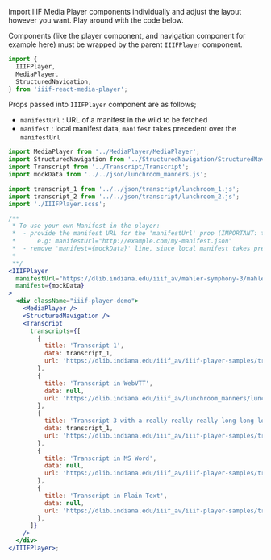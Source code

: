 Import IIIF Media Player components individually and adjust the layout however you want. Play around with the code below.

Components (like the player component, and navigation component for example here) must be wrapped by the parent `IIIFPlayer` component.

```js static
import {
  IIIFPlayer,
  MediaPlayer,
  StructuredNavigation,
} from 'iiif-react-media-player';
```

Props passed into `IIIFPlayer` component are as follows;

- `manifestUrl` : URL of a manifest in the wild to be fetched
- `manifest` : local manifest data, `manifest` takes precedent over the `manifestUrl`

```jsx padded
import MediaPlayer from '../MediaPlayer/MediaPlayer';
import StructuredNavigation from '../StructuredNavigation/StructuredNavigation';
import Transcript from '../Transcript/Transcript';
import mockData from '../../json/lunchroom_manners.js';

import transcript_1 from '../../json/transcript/lunchroom_1.js';
import transcript_2 from '../../json/transcript/lunchroom_2.js';
import './IIIFPlayer.scss';

/**
 * To use your own Manifest in the player:
 *  - provide the manifest URL for the 'manifestUrl' prop (IMPORTANT: the manifest should be public)
 *      e.g: manifestUrl="http://example.com/my-manifest.json"
 *  - remove 'manifest={mockData}' line, since local manifest takes precedent over 'manifestUrl'
 *
 **/
<IIIFPlayer
  manifestUrl="https://dlib.indiana.edu/iiif_av/mahler-symphony-3/mahler-symphony-3.json"
  manifest={mockData}
>
  <div className="iiif-player-demo">
    <MediaPlayer />
    <StructuredNavigation />
    <Transcript
      transcripts={[
        {
          title: 'Transcript 1',
          data: transcript_1,
          url: 'https://dlib.indiana.edu/iiif_av/iiif-player-samples/transcripts/lunchroom_1.json',
        },
        {
          title: 'Transcript in WebVTT',
          data: null,
          url: 'https://dlib.indiana.edu/iiif_av/lunchroom_manners/lunchroom_manners.vtt',
        },
        {
          title: 'Transcript 3 with a really really really long long long name',
          data: transcript_1,
          url: 'https://dlib.indiana.edu/iiif_av/iiif-player-samples/transcripts/lunchroom_1.json',
        },
        {
          title: 'Transcript in MS Word',
          data: null,
          url: 'https://dlib.indiana.edu/iiif_av/iiif-player-samples/transcripts/transcript_ms.docx',
        },
        {
          title: 'Transcript in Plain Text',
          data: null,
          url: 'https://dlib.indiana.edu/iiif_av/iiif-player-samples/transcripts/transcript_plain.txt',
        },
      ]}
    />
  </div>
</IIIFPlayer>;
```
